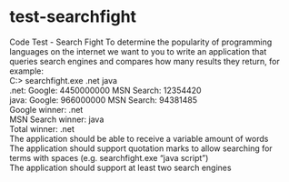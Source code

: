 
# test-searchfight
Code Test - Search Fight
To determine the popularity of programming languages on the internet we want to you to write an application that queries search engines and compares how many results they return, for example: <br />
    C:\> searchfight.exe .net java <br />
    .net: Google: 4450000000 MSN Search: 12354420 <br />
    java: Google: 966000000 MSN Search: 94381485 <br />
    Google winner: .net <br />
    MSN Search winner: java <br />
    Total winner: .net <br />
The application should be able to receive a variable amount of words <br />
The application should support quotation marks to allow searching for terms with spaces (e.g. searchfight.exe “java script”) <br />
The application should support at least two search engines <br />
